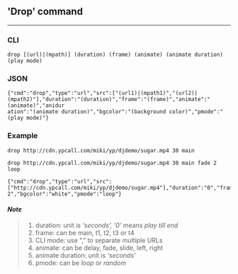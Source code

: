 ## 'Drop' command

---

### CLI

```
drop [(url)|(mpath)] (duration) (frame) (animate) (animate duration) (play mode)
```

### JSON

```
{"cmd":"drop","type":"url","src":["(url1)|(mpath1)","(url2)|(mpath2)"],"duration":"(duration)","frame":"(frame)","animate":"(animate)","anidur
ation":"(animate duration)","bgcolor":"(background color)","pmode":"(play mode)"}
```

### Example

```
drop http://cdn.ypcall.com/miki/yp/djdemo/sugar.mp4 30 main
```

```
drop http://cdn.ypcall.com/miki/yp/djdemo/sugar.mp4 30 main fade 2 loop
```

```
{"cmd":"drop","type":"url","src":["http://cdn.ypcall.com/miki/yp/djdemo/sugar.mp4"],"duration":"0","frame":"t2","animate":"fade","aniduration":"
2","bgcolor":"white","pmode":"loop"}
```

#### _Note_

> 1. duration: unit is _‘seconds’, ‘0’_ means _play till end_
> 2. frame: can be main, t1, t2, t3 or t4
> 3. CLI mode: use “,” to separate multiple URLs
> 4. animate: can be delay, fade, slide, left, right
> 5. animate duration: unit is _‘seconds’_
> 6. pmode: can be _loop_ or _random_



